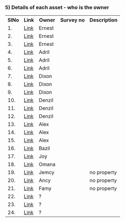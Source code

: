 


### 5) Details of each asset - who is the owner 

<table>
<tr><th>SlNo</th><th>Link</th><th>Owner</th><th>Survey no</th><th>Description</th></tr>
  <tr><td>1.</td><td><a href="">Link</a></td><td>Ernest</td><td></td><td></td></tr>
  <tr><td>2.</td><td><a href="">Link</a></td><td>Ernest</td><td></td><td></td></tr>
  <tr><td>3.</td><td><a href="">Link</a></td><td>Ernest</td><td></td><td></td></tr>
  <tr><td>4.</td><td><a href="">Link</a></td><td>Adril</td><td></td><td></td></tr>
  
  <tr><td>5.</td><td><a href="">Link</a></td><td>Adril</td><td></td><td></td></tr>
  <tr><td>6.</td><td><a href="">Link</a></td><td>Adril</td><td></td><td></td></tr>
  <tr><td>7.</td><td><a href="">Link</a></td><td>Dixon</td><td></td><td></td></tr>
  <tr><td>8.</td><td><a href="">Link</a></td><td>Dixon</td><td></td><td></td></tr>

  <tr><td>9.</td><td><a href="">Link</a></td><td>Dixon</td><td></td><td></td></tr>
  <tr><td>10.</td><td><a href="">Link</a></td><td>Denzil</td><td></td><td></td></tr>
  <tr><td>11.</td><td><a href="">Link</a></td><td>Denzil</td><td></td><td></td></tr>
  <tr><td>12.</td><td><a href="">Link</a></td><td>Denzil</td><td></td><td></td></tr>

  <tr><td>13.</td><td><a href="">Link</a></td><td>Alex</td><td></td><td></td></tr>
  <tr><td>14.</td><td><a href="">Link</a></td><td>Alex</td><td></td><td></td></tr>
  <tr><td>15.</td><td><a href="">Link</a></td><td>Alex</td><td></td><td></td></tr>
  <tr><td>16.</td><td><a href="">Link</a></td><td>Bazil</td><td></td><td></td></tr>

  <tr><td>17.</td><td><a href="">Link</a></td><td>Joy</td><td></td><td></td></tr>
  <tr><td>18.</td><td><a href="">Link</a></td><td>Omana</td><td></td><td></td></tr>
  <tr><td>19.</td><td><a href="">Link</a></td><td>Jemcy</td><td></td><td>no property</td></tr>
  <tr><td>20.</td><td><a href="">Link</a></td><td>Ancy</td><td></td><td>no property</td></tr>
  <tr><td>21.</td><td><a href="">Link</a></td><td>Famy</td><td></td><td>no property</td></tr>
 
  <tr><td>22.</td><td><a href="">Link</a></td><td>?</td><td></td><td></td></tr>
  <tr><td>23.</td><td><a href="">Link</a></td><td>?</td><td></td><td></td></tr>
  <tr><td>24.</td><td><a href="">Link</a></td><td>?</td><td></td><td></td></tr>

  
</table>
